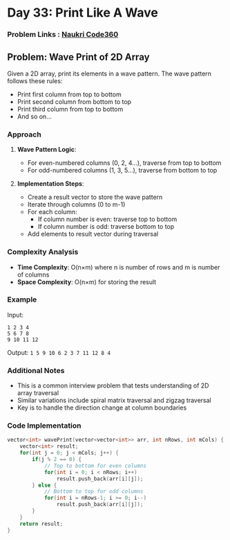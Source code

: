 # Day 33: Print Like A Wave

### Problem Links : [Naukri Code360](https://www.naukri.com/code360/problem-details/print-like-a-wave_893268)

## Problem: Wave Print of 2D Array

Given a 2D array, print its elements in a wave pattern. The wave pattern follows these rules:

- Print first column from top to bottom
- Print second column from bottom to top
- Print third column from top to bottom
- And so on...

### Approach

1. **Wave Pattern Logic**:

   - For even-numbered columns (0, 2, 4...), traverse from top to bottom
   - For odd-numbered columns (1, 3, 5...), traverse from bottom to top

2. **Implementation Steps**:
   - Create a result vector to store the wave pattern
   - Iterate through columns (0 to m-1)
   - For each column:
     - If column number is even: traverse top to bottom
     - If column number is odd: traverse bottom to top
   - Add elements to result vector during traversal

### Complexity Analysis

- **Time Complexity**: O(n×m) where n is number of rows and m is number of columns
- **Space Complexity**: O(n×m) for storing the result

### Example

Input:

```
1 2 3 4
5 6 7 8
9 10 11 12
```

Output: `1 5 9 10 6 2 3 7 11 12 8 4`

### Additional Notes

- This is a common interview problem that tests understanding of 2D array traversal
- Similar variations include spiral matrix traversal and zigzag traversal
- Key is to handle the direction change at column boundaries

### Code Implementation

```cpp
vector<int> wavePrint(vector<vector<int>> arr, int nRows, int mCols) {
    vector<int> result;
    for(int j = 0; j < mCols; j++) {
        if(j % 2 == 0) {
            // Top to bottom for even columns
            for(int i = 0; i < nRows; i++)
                result.push_back(arr[i][j]);
        } else {
            // Bottom to top for odd columns
            for(int i = nRows-1; i >= 0; i--)
                result.push_back(arr[i][j]);
        }
    }
    return result;
}
```
